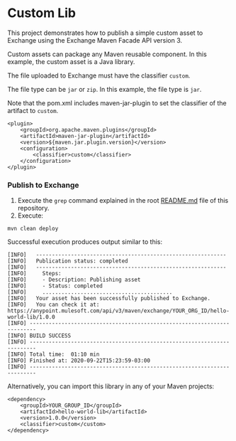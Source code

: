 # Custom Lib

This project demonstrates how to publish a simple custom asset to Exchange using the Exchange Maven Facade API version 3.

Custom assets can package any Maven reusable component. In this example, the custom asset is a Java library.

The file uploaded to Exchange must have the classifier `custom`.

The file type can be `jar` or `zip`. In this example, the file type is `jar`.

Note that the pom.xml includes maven-jar-plugin to set the classifier of the artifact to `custom`.

```
<plugin>
    <groupId>org.apache.maven.plugins</groupId>
    <artifactId>maven-jar-plugin</artifactId>
    <version>${maven.jar.plugin.version}</version>
    <configuration>
        <classifier>custom</classifier>
    </configuration>
</plugin>
```

### Publish to Exchange

1. Execute the `grep` command explained in the root [README.md](../README.md) file of this repository.
2. Execute:

```
mvn clean deploy
```

Successful execution produces output similar to this:

```
[INFO]   ------------------------------------------------------------
[INFO]   Publication status: completed
[INFO]   ------------------------------------------------------------
[INFO]     Steps:
[INFO]     - Description: Publishing asset
[INFO]     - Status: completed
[INFO]     .........................................
[INFO]   Your asset has been successfully published to Exchange.
[INFO]   You can check it at: https://anypoint.mulesoft.com/api/v3/maven/exchange/YOUR_ORG_ID/hello-world-lib/1.0.0
[INFO] ------------------------------------------------------------------------
[INFO] BUILD SUCCESS
[INFO] ------------------------------------------------------------------------
[INFO] Total time:  01:10 min
[INFO] Finished at: 2020-09-22T15:23:59-03:00
[INFO] ------------------------------------------------------------------------
```

Alternatively, you can import this library in any of your Maven projects:

```
<dependency>
    <groupId>YOUR_GROUP_ID</groupId>
    <artifactId>hello-world-lib</artifactId>
    <version>1.0.0</version>
    <classifier>custom</custom>
</dependency>
```
